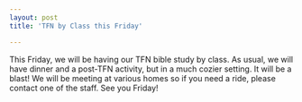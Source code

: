 ```yaml
---
layout: post
title: 'TFN by Class this Friday'

---
```


This Friday, we will be having our TFN bible study by class. As usual, we will have dinner and a post-TFN activity, but in a much cozier setting. It will be a blast! We will be meeting at various homes so if you need a ride, please contact one of the staff. See you Friday!
